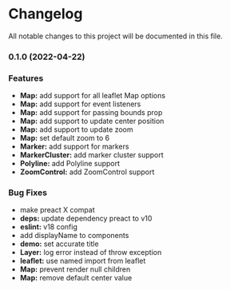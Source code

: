 # Changelog

All notable changes to this project will be documented in this file.

### 0.1.0 (2022-04-22)


### Features

* **Map:** add support for all leaflet Map options 
* **Map:** add support for event listeners 
* **Map:** add support for passing bounds prop
* **Map:** add support to update center position
* **Map:** add support to update zoom 
* **Map:** set default zoom to 6 
* **Marker:** add support for markers 
* **MarkerCluster:** add marker cluster support 
* **Polyline:** add Polyline support 
* **ZoomControl:** add ZoomControl support 


### Bug Fixes

* make preact X compat 
* **deps:** update dependency preact to v10 
* **eslint:** v18 config 
* add displayName to components 
* **demo:** set accurate title 
* **Layer:** log error instead of throw exception 
* **leaflet:** use named import from leaflet 
* **Map:** prevent render null children 
* **Map:** remove default center value 
